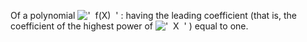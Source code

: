 Of a polynomial
!['  f(X)  '](../dictionary/equation_images/20207.1..png) : having the
leading coefficient (that is, the coefficient of the highest power of
!['  X  '](../dictionary/equation_images/20207.2..png) ) equal to one.
